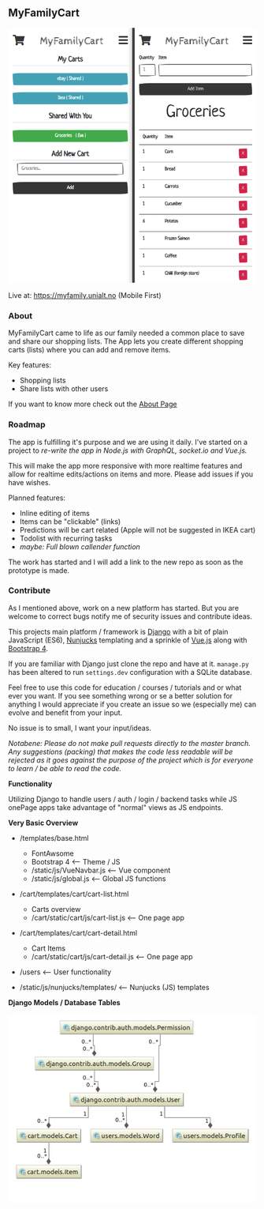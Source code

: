 <!--
Todo: 
 * Does not work without JS: https://kryogenix.org/code/browser/everyonehasjs.html
 * Can add the same item to a list twice, does not update the quantity but instead just adds it again
-->

## MyFamilyCart

![Models](doc/demo.png)


Live at: https://myfamily.unialt.no (Mobile First)
  
### About

MyFamilyCart came to life as our family needed a common
place to save and share our shopping lists. The App lets you create different
shopping carts (lists) where you can add and remove items.  

Key features:
 * Shopping lists
 * Share lists with other users
  
If you want to know more check out the [About Page](https://myfamily.unialt.no/about)

### Roadmap

The app is fulfilling it's purpose and we are using it daily. I've started on a project
to *re-write the app in Node.js with GraphQL, socket.io and Vue.js.*

This will make the app more responsive with more realtime features and allow for realtime
edits/actions on items and more. Please add issues if you have wishes.

Planned features:

* Inline editing of items
* Items can be "clickable" (links)
* Predictions will be cart related (Apple will not be suggested in IKEA cart)
* Todolist with recurring tasks
* *maybe: Full blown callender function*

The work has started and I will add a link to the new repo as soon as the prototype is made.

### Contribute
As I mentioned above, work on a new platform has started. But you are welcome to correct bugs
notify me of security issues and contribute ideas.

This projects main platform / framework is [Django](https://www.djangoproject.com/) 
with a bit of plain JavaScript (ES6), [Nunjucks](https://mozilla.github.io/nunjucks/) templating
and a sprinkle of [Vue.js](https://vuejs.org/) along with
[Bootstrap 4](https://getbootstrap.com/).  
  
If you are familiar with Django just clone the repo and have at it. `manage.py` has been 
altered to run `settings.dev` configuration with a SQLite database.  
  
Feel free to use this code for education / courses / tutorials and or what ever you want. 
If you see something wrong or se a better solution for anything I would appreciate if you 
create an issue so we (especially me) can evolve and benefit from your input.  
  
No issue is to small, I want your input/ideas.

*Notabene: Please do not make pull requests directly to the master branch.  
Any suggestions (packing) that makes the code less readable will be rejected as it 
goes against the purpose of the project which is for everyone to learn / be able
to read the code.*


**Functionality**

Utilizing Django to handle users / auth / login / backend tasks while JS onePage
apps take advantage of "normal" views as JS endpoints. 

**Very Basic Overview**

* /templates/base.html
  * FontAwsome
  * Bootstrap 4 <-- Theme / JS
  * /static/js/VueNavbar.js <-- Vue component
  * /static/js/global.js <-- Global JS functions
  
 * /cart/templates/cart/cart-list.html
   * Carts overview
   * /cart/static/cart/js/cart-list.js <-- One page app
  
* /cart/templates/cart/cart-detail.html
   * Cart Items
   * /cart/static/cart/js/cart-detail.js <-- One page app
   
* /users <-- User functionality

* /static/js/nunjucks/templates/ <-- Nunjucks (JS) templates

**Django Models / Database Tables**  
  
![Models](doc/models.png)
  


